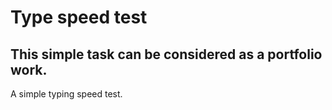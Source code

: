 # Type speed test
## This simple task can be considered as a portfolio work.
A simple typing speed test.
